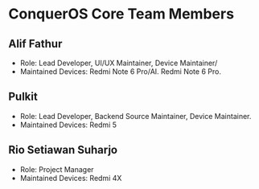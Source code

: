 # ConquerOS Core Team Members

## Alif Fathur  
- Role: Lead Developer, UI/UX Maintainer, Device Maintainer/
- Maintained Devices: Redmi Note 6 Pro/AI. Redmi Note 6 Pro.

## Pulkit
- Role: Lead Developer, Backend Source Maintainer, Device Maintainer.
- Maintained Devices: Redmi 5

## Rio Setiawan Suharjo
- Role: Project Manager
- Maintained Devices: Redmi 4X
